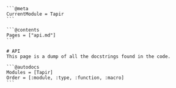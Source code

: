     ```@meta
    CurrentModule = Tapir
    ```

    ```@contents
    Pages = ["api.md"]
    ```

    # API
    This page is a dump of all the docstrings found in the code. 

    ```@autodocs
    Modules = [Tapir]
    Order = [:module, :type, :function, :macro]
    ```